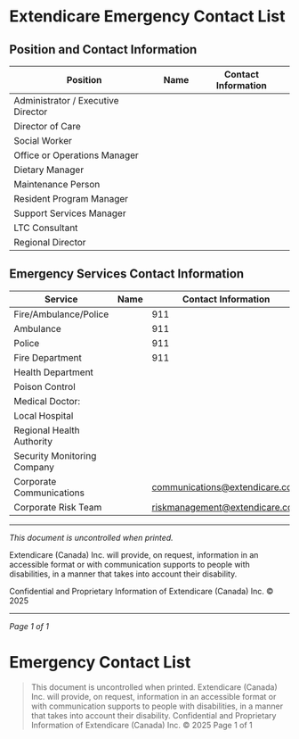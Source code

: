 # Extendicare Emergency Contact List

## Position and Contact Information

| Position                          | Name | Contact Information |
|-----------------------------------|------|---------------------|
| Administrator / Executive Director |      |                     |
| Director of Care                  |      |                     |
| Social Worker                     |      |                     |
| Office or Operations Manager      |      |                     |
| Dietary Manager                   |      |                     |
| Maintenance Person                |      |                     |
| Resident Program Manager          |      |                     |
| Support Services Manager          |      |                     |
| LTC Consultant                    |      |                     |
| Regional Director                 |      |                     |

## Emergency Services Contact Information

| Service                          | Name | Contact Information |
|----------------------------------|------|---------------------|
| Fire/Ambulance/Police            |      | 911                 |
| Ambulance                        |      | 911                 |
| Police                           |      | 911                 |
| Fire Department                  |      | 911                 |
| Health Department                |      |                     |
| Poison Control                   |      |                     |
| Medical Doctor:                  |      |                     |
| Local Hospital                   |      |                     |
| Regional Health Authority         |      |                     |
| Security Monitoring Company       |      |                     |
| Corporate Communications          |      | communications@extendicare.com |
| Corporate Risk Team              |      | riskmanagement@extendicare.com |

----

*This document is uncontrolled when printed.*

Extendicare (Canada) Inc. will provide, on request, information in an accessible format or with communication supports to people with disabilities, in a manner that takes into account their disability.

Confidential and Proprietary Information of Extendicare (Canada) Inc. © 2025

----

*Page 1 of 1*

# Emergency Contact List

> This document is uncontrolled when printed.
> Extendicare (Canada) Inc. will provide, on request, information in an accessible format or with communication supports to people with disabilities, in a manner that takes into account their disability.
> Confidential and Proprietary Information of Extendicare (Canada) Inc. © 2025
> Page 1 of 1